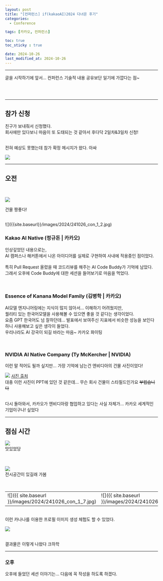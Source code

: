 ```yaml
---
layout: post
title: "[컨퍼런스] if(kakaoAI)2024 다녀온 후기"
categories: 
  - Conference

tags: [카카오, 컨퍼런스]

toc: true
toc_sticky : true

date: 2024-10-26
last_modified_at: 2024-10-26
---
```





---
글을 시작하기에 앞서... 컨퍼런스 기술적 내용 공유보단 일기에 가깝다는 점~

<br /><br />
 

---
## 참가 신청

친구가 보내줘서 신청했다. <br />
회사에만 있다보니 마음이 또 도태되는 것 같아서 후다닥 2일차&3일차 신청! <br>

<br>
전혀 예상도 못했는데 참가 확정 메시지가 왔다. 아싸

![]({{site.baseurl}}/images/2024/241026_con_1_1.png)


---
## 오전

<br>

![]({{site.baseurl}}/images/2024/241026_con_1_6.jpg)
<br>

건물 짱좋다!

<br>
![]({{site.baseurl}}/images/2024/241026_con_1_2.jpg)

### Kakao AI Native (정규돈 | 카카오)
인상깊었던 내용으로는, <br>
AI 캠퍼스나 해커톤에서 나온 아이디어를 실제로 구현하여 사내에 적용중인 점이었다. <br>
<br>
특히 Pull Request 올렸을 때 코드리뷰를 해주는 AI Code Buddy가 기억에 남았다. <br>
그래서 오후에 Code Buddy에 대한 세션을 들어보기로 마음을 먹었다. <br>

<br>

### Essence of Kanana Model Family (김병학 | 카카오)
AI모델 엔지니어링에는 지식이 많지 않아서... 이해하기 어려웠지만, <br>
퀄리티 있는 한국어모델을 사용해볼 수 있으면 좋을 것 같다는 생각이었다. <br>
요즘 GPT 한국어도 넘 잘하던데... 발표에서 보여주신 지표에서 비슷한 성능을 보인다 하니 사용해보고 싶은 생각이 들었다. <br>
우리나라도 AI 강국이 되길 바라는 마음~ 카카오 화이팅


<br>

### NVIDIA AI Native Company (Ty McKercher | NVIDIA)
이런 말 적어도 될까 싶지만... 가장 기억에 남는건 엔비디아의 건물 사진이었다! <br>


![]({{site.baseurl}}/images/2024/241026_con_1_3.jpg)
[사진 출처](https://www.tomshardware.com/news/nvidia-shares-first-look-inside-massive-new-voyager-building) 
<br>
대충 이런 사진이 PPT에 있던 것 같은데... 무슨 회사 건물이 스타필드인가요 ~~부럽습니다~~

<br>
다시 돌아와서, 카카오가 엔비디아랑 협업하고 있다는 사실 자체가... 카카오 세계적인 기업이구나! 싶었다

---
## 점심 시간
![]({{site.baseurl}}/images/2024/241026_con_1_4.jpg)
<br>
맛있었당

<br><br>
![]({{site.baseurl}}/images/2024/241026_con_1_5.jpg)
<br>
전시공간이 있길래 가봄

<br>

|  |  |
|----------|----------|
| ![]({{ site.baseurl }}/images/2024/241026_con_1_7.jpg) | ![]({{ site.baseurl }}/images/2024/241026_con_1_8.jpg) |



<br>
이런 카나나를 이용한 프로필 이미지 생성 체험도 할 수 있었다.

![]({{site.baseurl}}/images/2024/241026_con_1_9.jpg)

<br> 
결과물은 이렇게 나왔다 크하학


---
### 오후
오후에 들었던 세션 이야기는... 다음에 꼭 작성을 하도록 하겠다.